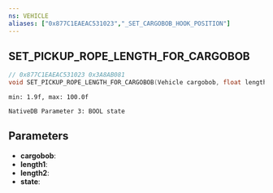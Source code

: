 ```yaml
---
ns: VEHICLE
aliases: ["0x877C1EAEAC531023","_SET_CARGOBOB_HOOK_POSITION"]
---
```

## SET_PICKUP_ROPE_LENGTH_FOR_CARGOBOB

```c
// 0x877C1EAEAC531023 0x3A8AB081
void SET_PICKUP_ROPE_LENGTH_FOR_CARGOBOB(Vehicle cargobob, float length1, float length2, int state);
```

```
min: 1.9f, max: 100.0f
```

```
NativeDB Parameter 3: BOOL state
```

## Parameters
* **cargobob**: 
* **length1**: 
* **length2**: 
* **state**: 

